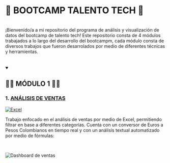 # 🚀 BOOTCAMP TALENTO TECH  🚀

<br>
¡Bienvenido/a a mi repositorio del programa de análisis y visualización de datos del bootcamp de talento tech! Este repositorio consta de 4 módulos trabajados a lo largo del desarrollo del bootcampm, cada módulo consta de diversos trabajos que fueron desarrolados por medio de diferentes técnicas y herramientas.
<br><br><br>





<details open>
<summary><h2>👨‍💻 MÓDULO 1 👨‍💻</h2></summary>

### 1. [ANÁLISIS DE VENTAS](https://github.com/Miguel-A-Barbosa/Talento-Tech/blob/master/README.md)

[![Excel](https://img.shields.io/badge/Microsoft_Excel-217346?style=for-the-badge&logo=microsoft-excel)](https://github.com/Miguel-A-Barbosa/Talento-Tech/tree/master/M%C3%B3dulo%201/Manos%20A%20La%20Obra)

Trabajo enfocado en el análisis de ventas por medio de Excel, permitiendo filtrar en base a diferentes categorías. Cuenta con un conversor de Euros a Pesos Colombianos en tiempo real y con un análisis textual automatizado por medio de fórmulas:

<br>

![Dashboard de ventas](gif_analisis_ventas.gif)
